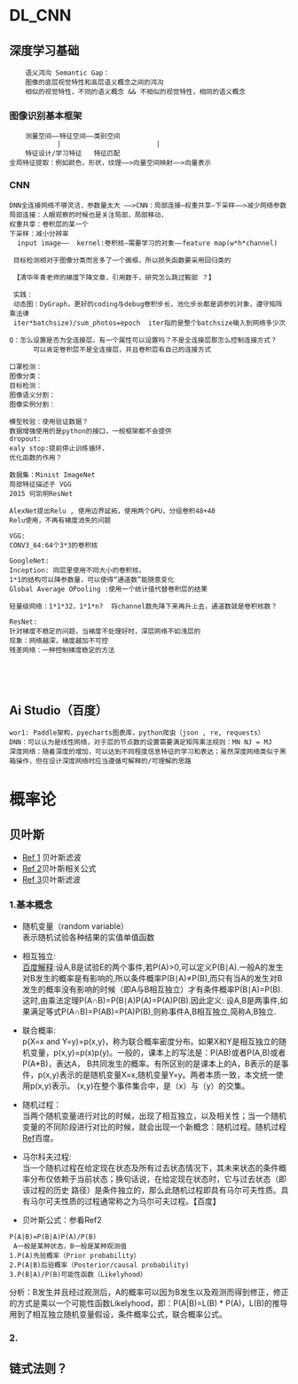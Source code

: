 # DL_CNN

## 深度学习基础
        语义鸿沟 Semantic Gap：
        图像的底层视觉特性和高层语义概念之间的鸿沟
        相似的视觉特性，不同的语义概念 && 不相似的视觉特性，相同的语义概念
### 图像识别基本框架
        测量空间——特征空间——类别空间
                |                        |
        特征设计/学习特征   特征匹配
    全局特征提取：例如颜色，形状，纹理——>向量空间映射——>向量表示
### CNN
```
DNN全连接网络不够灵活，参数量太大 ——>CNN：局部连接—权重共享—下采样——>减少网络参数
局部连接：人眼观察的时候也是关注局部，局部移动，
权重共享：卷积层的某一个
下采样：减小分辨率
  input image——  kernel:卷积核—需要学习的对象——feature map(w*h*channel)
  
 目标检测相对于图像分类而言多了一个画框，所以损失函数要采用回归类的
 
 【清华年青老师的梯度下降文章，引用数千，研究怎么跳过鞍部 ？】
 
 实践：
 动态图：DyGraph，更好的coding与debug卷积步长，池化步长都是调参的对象，遵守矩阵乘法律
 iter*batchsize)/sum_photos=epoch  iter指的是整个batchsize输入到网络多少次

Q：怎么设置是否为全连接层，有一个属性可以设置吗？不是全连接层那怎么控制连接方式？
      可以肯定卷积层不是全连接层，并且卷积层有自己的连接方式
      
口罩检测：
图像分类：
目标检测：
图像语义分割：
图像实例分割：

模型校验：使用验证数据？
数据增强使用的是python的接口，一般框架都不会提供
dropout:
ealy stop:提前停止训练循环，
优化函数的作用？ 

数据集：Minist ImageNet
局部特征描述子 VGG  
2015 何凯明ResNet

AlexNet提出Relu , 使用边界延拓，使用两个GPU，分组卷积48+48
Relu使用，不再有梯度消失的问题

VGG:
CONV3_64:64个3*3的卷积核

GoogleNet:
Inception: 同层里使用不同大小的卷积核，
1*1的结构可以降参数量，可以使得“通道数”能随意变化
Global Average OPooling :使用一个统计值代替卷积层的结果

轻量级网络：1*1*32，1*1*n?  将channel数先降下来再升上去，通道数就是卷积核数？

ResNet:
针对梯度不稳定的问题，当梯度不处理好时，深层网络不如浅层的
现象：网络越深，梯度越加不可控
残差网络：一种控制梯度稳定的方法



 

```

## Ai Studio（百度）

```
wor1: Paddle架构，pyecharts图表库，python爬虫（json , re, requests）
DNN：可以认为是线性网络，对于层的节点数的设置需要满足矩阵乘法规则：MN NJ = MJ
深度网络：随着深度的增加，可以达到不同程度信息特征的学习和表达；虽然深度网络类似于黑箱操作，但在设计深度网络时应当遵循可解释的/可理解的思路

```

# 概率论

## 贝叶斯

- [Ref 1](https://www.cnblogs.com/ycwang16/p/5995702.html) 贝叶斯滤波
- [Ref 2](https://blog.csdn.net/renhaofan/article/details/82144274)贝叶斯相关公式
- [Ref 3](https://blog.csdn.net/renhaofan/article/details/82415167)贝叶斯滤波

### 1.基本概念

- 随机变量（random variable）<br>
表示随机试验各种结果的实值单值函数

* 相互独立:<br>
[百度解释](https://baike.baidu.com/item/%E7%9B%B8%E4%BA%92%E7%8B%AC%E7%AB%8B/4475829?fr=aladdin):设A,B是试验E的两个事件,若P(A)>0,可以定义P(B∣A).一般A的发生对B发生的概率是有影响的,所以条件概率P(B∣A)≠P(B),而只有当A的发生对B发生的概率没有影响的时候（即A与B相互独立）才有条件概率P(B∣A)=P(B). 这时,由乘法定理P(A∩B)=P(B∣A)P(A)=P(A)P(B).因此定义:
                设A,B是两事件,如果满足等式P(A∩B)=P(AB)=P(A)P(B),则称事件A,B相互独立,简称A,B独立.

* 联合概率:<br>
 p(X=x  and  Y=y)=p(x,y)，称为联合概率密度分布。如果X和Y是相互独立的随机变量，p(x,y)=p(x)p(y)。一般的，课本上的写法是：P(AB)或者P(A,B)或者P(A*B)，表达A， 
 B共同发生的概率。有所区别的是课本上的A，B表示的是事件，p(x,y)表示的是随机变量X=x,随机变量Y=y。两者本质一致，本文统一使用p(x,y)表示。
                (x,y)在整个事件集合中，是（x）与（y）的交集。
                       
* 随机过程：<br>
当两个随机变量进行对比的时候，出现了相互独立，以及相关性；当一个随机变量的不同阶段进行对比的时候，就会出现一个新概念：随机过程。随机过程 
[Ref](https://baike.baidu.com/item/%E9%9A%8F%E6%9C%BA%E8%BF%87%E7%A8%8B/368895)百度。
  
* 马尔科夫过程:<br>
当一个随机过程在给定现在状态及所有过去状态情况下，其未来状态的条件概率分布仅依赖于当前状态；换句话说，在给定现在状态时，它与过去状态（即该过程的历史
路径）是条件独立的，那么此随机过程即具有马尔可夫性质。具有马尔可夫性质的过程通常称之为马尔可夫过程。【百度】

- 贝叶斯公式：参看Ref2
```
P(A|B)=P(B|A)P(A)/P(B)
 A一般是某种状态，B一般是某种观测值
1.P(A)先验概率（Prior probability）
2.P(A|B)后验概率（Posterior/causal probability)
3.P(B|A)/P(B)可能性函数（Likelyhood）
```
分析：B发生并且经过观测后，A的概率可以因为B发生以及观测而得到修正，修正的方式是乘以一个可能性函数Likelyhood，即：P(A|B)=L(B) * P(A)，L(B)的推导用到了相互独立随机变量假设，条件概率公式，联合概率公式。
         

### 2. 

## 链式法则？
